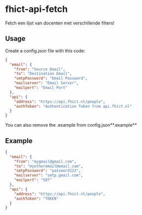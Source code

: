# fhict-api-fetch

Fetch een lijst van docenten met verschillende filters!

## Usage

Create a config.json file with this code:

```JSON
{
  "email": {
    "from": "Source Email",
    "to": "Destination Email",
    "smtpPassword": "Email Password",
    "mailserver": "Email Server",
    "mailport": "Email Port"
  },
  "api": {
    "address": "https://api.fhict.nl/people",
    "authToken": "Authentication Token from api.fhict.nl"
  }
}
```

You can also remove the .example from config.json**.example**

## Example

```JSON
{
  "email": {
    "from": "mygmail@gmail.com",
    "to": "myotheremail@email.com",
    "smtpPassword": "password123",
    "mailserver": "smtp.gmail.com",
    "mailport": "587"
  },
  "api": {
    "address": "https://api.fhict.nl/people",
    "authToken": "TOKEN"
  }
}
```
